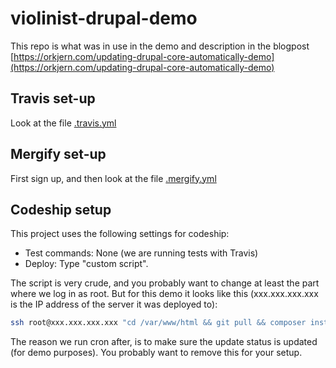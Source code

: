 # violinist-drupal-demo

This repo is what was in use in the demo and description in the blogpost [https://orkjern.com/updating-drupal-core-automatically-demo](https://orkjern.com/updating-drupal-core-automatically-demo)

## Travis set-up

Look at the file [.travis.yml](https://github.com/eiriksm/violinist-drupal-demo/blob/master/.travis.yml)

## Mergify set-up

First sign up, and then look at the file [.mergify.yml](https://github.com/eiriksm/violinist-drupal-demo/blob/master/.mergify.yml)

## Codeship setup

This project uses the following settings for codeship:

- Test commands: None (we are running tests with Travis)
- Deploy: Type "custom script".

The script is very crude, and you probably want to change at least the part where we log in as root. But for this demo it looks like this (xxx.xxx.xxx.xxx is the IP address of the server it was deployed to):

```bash
ssh root@xxx.xxx.xxx.xxx "cd /var/www/html && git pull && composer install && drush updb -y && drush cim -y && drush cr && drush cron"
```

The reason we run cron after, is to make sure the update status is updated (for demo purposes). You probably want to remove this for your setup.
